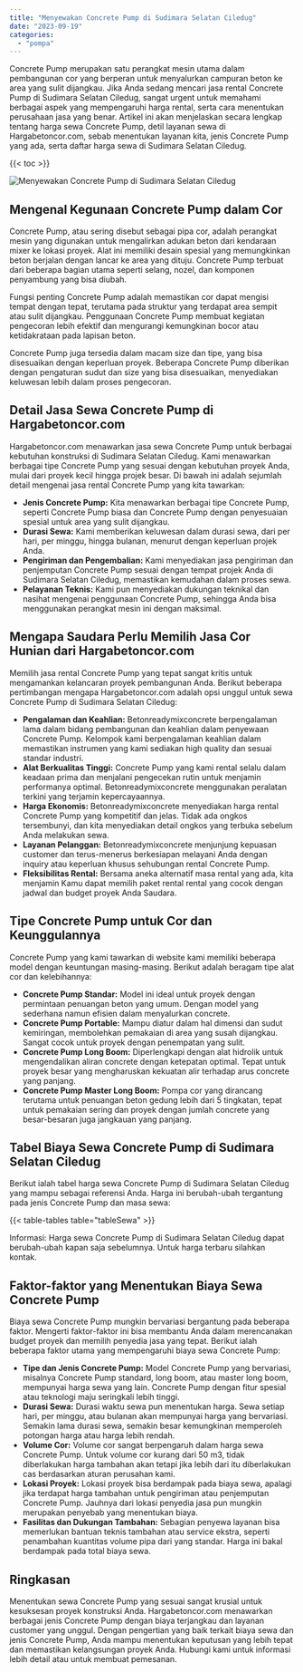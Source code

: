 ```yaml
---
title: "Menyewakan Concrete Pump di Sudimara Selatan Ciledug"
date: "2023-09-19"
categories: 
  - "pompa"
---
```




Concrete Pump merupakan satu perangkat mesin utama dalam pembangunan cor yang berperan untuk menyalurkan campuran beton ke area yang sulit dijangkau. Jika Anda sedang mencari jasa rental Concrete Pump di Sudimara Selatan Ciledug, sangat urgent untuk memahami berbagai aspek yang mempengaruhi harga rental, serta cara menentukan perusahaan jasa yang benar. Artikel ini akan menjelaskan secara lengkap tentang harga sewa Concrete Pump, detil layanan sewa di Hargabetoncor.com, sebab menentukan layanan kita, jenis Concrete Pump yang ada, serta daftar harga sewa di Sudimara Selatan Ciledug.

{{< toc >}}

![Menyewakan Concrete Pump di Sudimara Selatan Ciledug](https://hargareadymixid.github.io/pompa/concrete-pump%20(23).png)

## Mengenal Kegunaan Concrete Pump dalam Cor

Concrete Pump, atau sering disebut sebagai pipa cor, adalah perangkat mesin yang digunakan untuk mengalirkan adukan beton dari kendaraan mixer ke lokasi proyek. Alat ini memiliki desain spesial yang memungkinkan beton berjalan dengan lancar ke area yang dituju. Concrete Pump terbuat dari beberapa bagian utama seperti selang, nozel, dan komponen penyambung yang bisa diubah.

Fungsi penting Concrete Pump adalah memastikan cor dapat mengisi tempat dengan tepat, terutama pada struktur yang terdapat area sempit atau sulit dijangkau. Penggunaan Concrete Pump membuat kegiatan pengecoran lebih efektif dan mengurangi kemungkinan bocor atau ketidakrataan pada lapisan beton.

Concrete Pump juga tersedia dalam macam size dan tipe, yang bisa disesuaikan dengan keperluan proyek. Beberapa Concrete Pump diberikan dengan pengaturan sudut dan size yang bisa disesuaikan, menyediakan keluwesan lebih dalam proses pengecoran.

## Detail Jasa Sewa Concrete Pump di Hargabetoncor.com

Hargabetoncor.com menawarkan jasa sewa Concrete Pump untuk berbagai kebutuhan konstruksi di Sudimara Selatan Ciledug. Kami menawarkan berbagai tipe Concrete Pump yang sesuai dengan kebutuhan proyek Anda, mulai dari proyek kecil hingga projek besar. Di bawah ini adalah sejumlah detail mengenai jasa rental Concrete Pump yang kita tawarkan:

- **Jenis Concrete Pump:** Kita menawarkan berbagai tipe Concrete Pump, seperti Concrete Pump biasa dan Concrete Pump dengan penyesuaian spesial untuk area yang sulit dijangkau.
- **Durasi Sewa:** Kami memberikan keluwesan dalam durasi sewa, dari per hari, per minggu, hingga bulanan, menurut dengan keperluan projek Anda.
- **Pengiriman dan Pengembalian:** Kami menyediakan jasa pengiriman dan penjemputan Concrete Pump sesuai dengan tempat projek Anda di Sudimara Selatan Ciledug, memastikan kemudahan dalam proses sewa.
- **Pelayanan Teknis:** Kami pun menyediakan dukungan teknikal dan nasihat mengenai penggunaan Concrete Pump, sehingga Anda bisa menggunakan perangkat mesin ini dengan maksimal.

## Mengapa Saudara Perlu Memilih Jasa Cor Hunian dari Hargabetoncor.com

Memilih jasa rental Concrete Pump yang tepat sangat kritis untuk mengamankan kelancaran proyek pembangunan Anda. Berikut beberapa pertimbangan mengapa Hargabetoncor.com adalah opsi unggul untuk sewa Concrete Pump di Sudimara Selatan Ciledug:

- **Pengalaman dan Keahlian:** Betonreadymixconcrete berpengalaman lama dalam bidang pembangunan dan keahlian dalam penyewaan Concrete Pump. Kelompok kami berpengalaman keahlian dalam memastikan instrumen yang kami sediakan high quality dan sesuai standar industri.
- **Alat Berkualitas Tinggi:** Concrete Pump yang kami rental selalu dalam keadaan prima dan menjalani pengecekan rutin untuk menjamin performanya optimal. Betonreadymixconcrete menggunakan peralatan terkini yang terjamin kepercayaannya.
- **Harga Ekonomis:** Betonreadymixconcrete menyediakan harga rental Concrete Pump yang kompetitif dan jelas. Tidak ada ongkos tersembunyi, dan kita menyediakan detail ongkos yang terbuka sebelum Anda melakukan sewa.
- **Layanan Pelanggan:** Betonreadymixconcrete menjunjung kepuasan customer dan terus-menerus berkesiapan melayani Anda dengan inquiry atau keperluan khusus sehubungan rental Concrete Pump.
- **Fleksibilitas Rental:** Bersama aneka alternatif masa rental yang ada, kita menjamin Kamu dapat memilih paket rental rental yang cocok dengan jadwal dan budget proyek Anda Saudara.

## Tipe Concrete Pump untuk Cor dan Keunggulannya

Concrete Pump yang kami tawarkan di website kami memiliki beberapa model dengan keuntungan masing-masing. Berikut adalah beragam tipe alat cor dan kelebihannya:

- **Concrete Pump Standar:** Model ini ideal untuk proyek dengan permintaan penuangan beton yang umum. Dengan model yang sederhana namun efisien dalam menyalurkan concrete.
- **Concrete Pump Portable:** Mampu diatur dalam hal dimensi dan sudut kemiringan, membolehkan pemakaian di area yang susah dijangkau. Sangat cocok untuk proyek dengan penempatan yang sulit.
- **Concrete Pump Long Boom:** Diperlengkapi dengan alat hidrolik untuk mengendalikan aliran concrete dengan ketepatan optimal. Tepat untuk proyek besar yang mengharuskan kekuatan alir terhadap arus concrete yang panjang.
- **Concrete Pump Master Long Boom:** Pompa cor yang dirancang terutama untuk penuangan beton gedung lebih dari 5 tingkatan, tepat untuk pemakaian sering dan proyek dengan jumlah concrete yang besar-besaran juga jangkauan yang panjang.

## Tabel Biaya Sewa Concrete Pump di Sudimara Selatan Ciledug

Berikut ialah tabel harga sewa Concrete Pump di Sudimara Selatan Ciledug yang mampu sebagai referensi Anda. Harga ini berubah-ubah tergantung pada jenis Concrete Pump dan masa sewa:

{{< table-tables table="tableSewa" >}}

Informasi: Harga sewa Concrete Pump di Sudimara Selatan Ciledug dapat berubah-ubah kapan saja sebelumnya. Untuk harga terbaru silahkan kontak.

## Faktor-faktor yang Menentukan Biaya Sewa Concrete Pump

Biaya sewa Concrete Pump mungkin bervariasi bergantung pada beberapa faktor. Mengerti faktor-faktor ini bisa membantu Anda dalam merencanakan budget proyek dan memilih penyedia jasa yang tepat. Berikut ialah beberapa faktor utama yang mempengaruhi biaya sewa Concrete Pump:

- **Tipe dan Jenis Concrete Pump:** Model Concrete Pump yang bervariasi, misalnya Concrete Pump standard, long boom, atau master long boom, mempunyai harga sewa yang lain. Concrete Pump dengan fitur spesial atau teknologi maju seringkali lebih tinggi.
- **Durasi Sewa:** Durasi waktu sewa pun menentukan harga. Sewa setiap hari, per minggu, atau bulanan akan mempunyai harga yang bervariasi. Semakin lama durasi sewa, semakin besar kemungkinan memperoleh potongan harga atau harga lebih rendah.
- **Volume Cor:** Volume cor sangat berpengaruh dalam harga sewa Concrete Pump. Untuk volume cor kurang dari 50 m3, tidak diberlakukan harga tambahan akan tetapi jika lebih dari itu diberlakukan cas berdasarkan aturan perusahan kami.
- **Lokasi Proyek:** Lokasi proyek bisa berdampak pada biaya sewa, apalagi jika terdapat harga tambahan untuk pengiriman atau penjemputan Concrete Pump. Jauhnya dari lokasi penyedia jasa pun mungkin merupakan penyebab yang menentukan biaya.
- **Fasilitas dan Dukungan Tambahan:** Sebagian penyewa layanan bisa memerlukan bantuan teknis tambahan atau service ekstra, seperti penambahan kuantitas volume pipa dari yang standar. Harga ini bakal berdampak pada total biaya sewa.

## Ringkasan

Menentukan sewa Concrete Pump yang sesuai sangat krusial untuk kesuksesan proyek konstruksi Anda. Hargabetoncor.com menawarkan berbagai jenis Concrete Pump dengan biaya terjangkau dan layanan customer yang unggul. Dengan pengertian yang baik terkait biaya sewa dan jenis Concrete Pump, Anda mampu menentukan keputusan yang lebih tepat dan memastikan kelangsungan proyek Anda. Hubungi kami untuk informasi lebih detail atau untuk membuat pemesanan.
